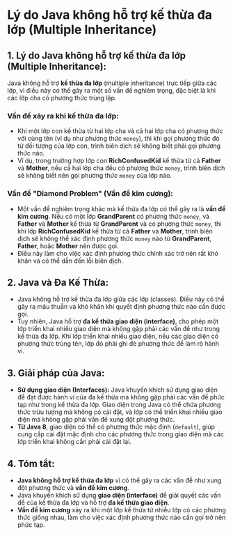 # Lý do Java không hỗ trợ kế thừa đa lớp (Multiple Inheritance)

## 1. **Lý do Java không hỗ trợ kế thừa đa lớp (Multiple Inheritance):**

Java không hỗ trợ **kế thừa đa lớp** (multiple inheritance) trực tiếp giữa các lớp, vì điều này có thể gây ra một số vấn đề nghiêm trọng, đặc biệt là khi các lớp cha có phương thức trùng lặp.

### **Vấn đề xảy ra khi kế thừa đa lớp:**
- Khi một lớp con kế thừa từ hai lớp cha và cả hai lớp cha có phương thức với cùng tên (ví dụ như phương thức `money`), thì khi gọi phương thức đó từ đối tượng của lớp con, trình biên dịch sẽ không biết phải gọi phương thức nào.
- Ví dụ, trong trường hợp lớp con **RichConfusedKid** kế thừa từ cả **Father** và **Mother**, nếu cả hai lớp cha đều có phương thức `money`, trình biên dịch sẽ không biết nên gọi phương thức `money` của lớp nào.

### **Vấn đề "Diamond Problem" (Vấn đề kim cương):**
- Một vấn đề nghiêm trọng khác mà kế thừa đa lớp có thể gây ra là **vấn đề kim cương**. Nếu có một lớp **GrandParent** có phương thức `money`, và **Father** và **Mother** kế thừa từ **GrandParent** và có phương thức `money`, thì khi lớp **RichConfusedKid** kế thừa từ cả **Father** và **Mother**, trình biên dịch sẽ không thể xác định phương thức `money` nào từ **GrandParent**, **Father**, hoặc **Mother** nên được gọi.
- Điều này làm cho việc xác định phương thức chính xác trở nên rất khó khăn và có thể dẫn đến lỗi biên dịch.

## 2. **Java và Đa Kế Thừa:**
- Java không hỗ trợ kế thừa đa lớp giữa các lớp (classes). Điều này có thể gây ra mâu thuẫn và khó khăn khi quyết định phương thức nào cần được gọi.
- Tuy nhiên, Java hỗ trợ **đa kế thừa giao diện (interface)**, cho phép một lớp triển khai nhiều giao diện mà không gặp phải các vấn đề như trong kế thừa đa lớp. Khi lớp triển khai nhiều giao diện, nếu các giao diện có phương thức trùng tên, lớp đó phải ghi đè phương thức để làm rõ hành vi.

## 3. **Giải pháp của Java:**
- **Sử dụng giao diện (Interfaces):** Java khuyến khích sử dụng giao diện để đạt được hành vi của đa kế thừa mà không gặp phải các vấn đề phức tạp như trong kế thừa đa lớp. Giao diện trong Java có thể chứa phương thức trừu tượng mà không có cài đặt, và lớp có thể triển khai nhiều giao diện mà không gặp phải vấn đề xung đột phương thức.
- **Từ Java 8**, giao diện có thể có phương thức mặc định (`default`), giúp cung cấp cài đặt mặc định cho các phương thức trong giao diện mà các lớp triển khai không cần phải cài đặt lại.

## 4. **Tóm tắt:**
- **Java không hỗ trợ kế thừa đa lớp** vì có thể gây ra các vấn đề như xung đột phương thức và **vấn đề kim cương**.
- Java khuyến khích sử dụng **giao diện (interface)** để giải quyết các vấn đề của kế thừa đa lớp và hỗ trợ **đa kế thừa giao diện**.
- **Vấn đề kim cương** xảy ra khi một lớp kế thừa từ nhiều lớp có các phương thức giống nhau, làm cho việc xác định phương thức nào cần gọi trở nên phức tạp.
